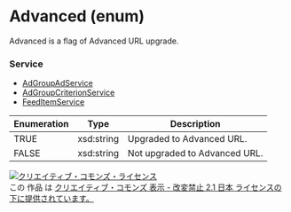 # Advanced (enum)
Advanced is a flag of Advanced URL upgrade.

### Service
+ [AdGroupAdService](../services/AdGroupAdService.md)
+ [AdGroupCriterionService](../services/AdGroupCriterionService.md)
+ [FeedItemService](../services/FeedItemService.md)

| Enumeration | Type | Description | 
|---|---|---|
| TRUE| xsd:string| Upgraded to Advanced URL. |
| FALSE| xsd:string| Not upgraded to Advanced URL. |

<a rel="license" href="http://creativecommons.org/licenses/by-nd/2.1/jp/"><img alt="クリエイティブ・コモンズ・ライセンス" style="border-width:0" src="https://i.creativecommons.org/l/by-nd/2.1/jp/88x31.png" /></a><br />この 作品 は <a rel="license" href="http://creativecommons.org/licenses/by-nd/2.1/jp/">クリエイティブ・コモンズ 表示 - 改変禁止 2.1 日本 ライセンスの下に提供されています。</a>
